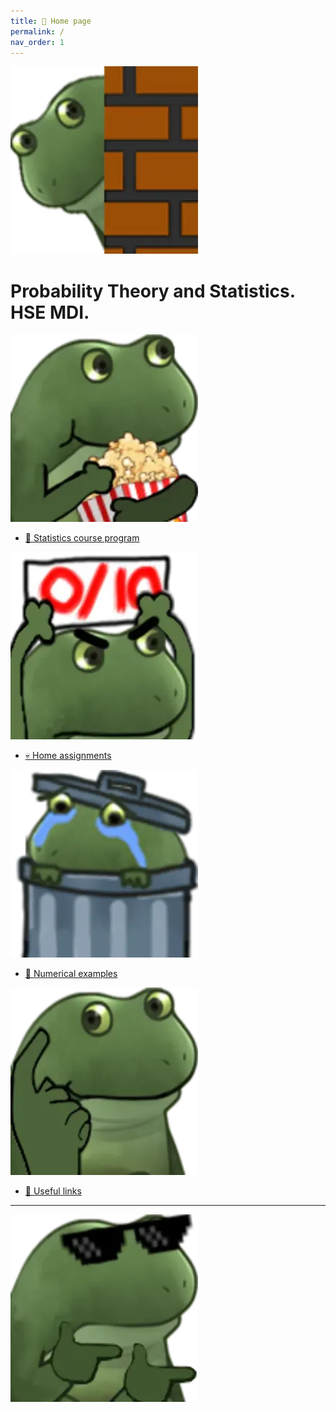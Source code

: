 ```yaml
---
title: 🏡 Home page
permalink: /
nav_order: 1
---
```


![](/images/frog_open.png)
# Probability Theory and Statistics. HSE MDI.

![](./images/frog_course.png)
* [🚀 Statistics course program](/program)


![](./images/frog_hw.png)
* [💀 Home assignments](/homework)

![](./images/frog_code.png)
* [🐍 Numerical examples](/numerical)

![](./images/frog_think.png)
* [🔧 Useful links](/links)

---
![](./images/frog_close.png)

